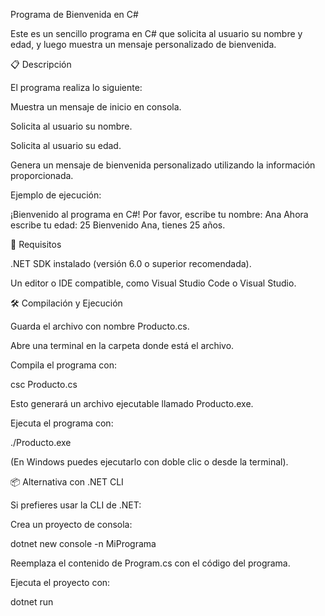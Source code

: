 Programa de Bienvenida en C#

Este es un sencillo programa en C# que solicita al usuario su nombre y edad, y luego muestra un mensaje personalizado de bienvenida.

📋 Descripción

El programa realiza lo siguiente:

Muestra un mensaje de inicio en consola.

Solicita al usuario su nombre.

Solicita al usuario su edad.

Genera un mensaje de bienvenida personalizado utilizando la información proporcionada.

Ejemplo de ejecución:

¡Bienvenido al programa en C#!
Por favor, escribe tu nombre: Ana
Ahora escribe tu edad: 25
Bienvenido Ana, tienes 25 años.

🚀 Requisitos

.NET SDK instalado (versión 6.0 o superior recomendada).

Un editor o IDE compatible, como Visual Studio Code o Visual Studio.

🛠️ Compilación y Ejecución

Guarda el archivo con nombre Producto.cs.

Abre una terminal en la carpeta donde está el archivo.

Compila el programa con:

csc Producto.cs

Esto generará un archivo ejecutable llamado Producto.exe.

Ejecuta el programa con:

./Producto.exe

(En Windows puedes ejecutarlo con doble clic o desde la terminal).

📦 Alternativa con .NET CLI

Si prefieres usar la CLI de .NET:

Crea un proyecto de consola:

dotnet new console -n MiPrograma


Reemplaza el contenido de Program.cs con el código del programa.

Ejecuta el proyecto con:

dotnet run
